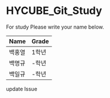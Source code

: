 # HYCUBE_Git_Study

For study
Please write your name below.

|Name|Grade|
|-------|-------|
|백홍열|1학년|
|백명규|-학년|
|백일규|-학년|

update Issue
